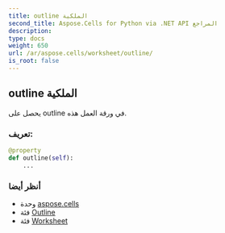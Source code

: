 ```yaml
---
title: outline الملكية
second_title: Aspose.Cells for Python via .NET API المراجع
description:
type: docs
weight: 650
url: /ar/aspose.cells/worksheet/outline/
is_root: false
---
```

##  outline الملكية

يحصل على outline في ورقة العمل هذه.
###  تعريف:
```python
@property
def outline(self):
    ...
```

###  أنظر أيضا
* وحدة [aspose.cells](../../)
* فئة [Outline](/cells/python-net/ar/aspose.cells/outline)
* فئة [Worksheet](/cells/python-net/ar/aspose.cells/worksheet)
